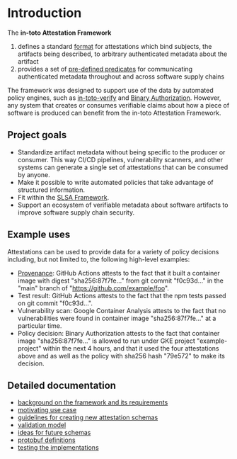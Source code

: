 # Introduction

The **in-toto Attestation Framework**

1.  defines a standard [format](../spec/v1/) for attestations which
    bind subjects, the artifacts being described, to arbitrary authenticated
    metadata about the artifact
2.  provides a set of [pre-defined predicates](../spec/predicates/) for
    communicating authenticated metadata throughout and across software supply
    chains

The framework was designed to support use of the data by automated policy
engines, such as [in-toto-verify] and [Binary Authorization]. However, any
system that creates or consumes verifiable claims about how a piece of software
is produced can benefit from the in-toto Attestation Framework.

## Project goals

-   Standardize artifact metadata without being specific to the producer or
    consumer. This way CI/CD pipelines, vulnerability scanners, and other
    systems can generate a single set of attestations that can be consumed by
    anyone.
-   Make it possible to write automated policies that take advantage of
    structured information.
-   Fit within the [SLSA Framework][SLSA].
-   Support an ecosystem of verifiable metadata about software artifacts to
    improve software supply chain security.

## Example uses

Attestations can be used to provide data for a variety of policy decisions
including, but not limited to, the following high-level examples:

-   [Provenance][SLSA Provenance]: GitHub Actions attests to the fact that it
    built a container image with digest "sha256:87f7fe…" from git commit
    "f0c93d…" in the "main" branch of "https://github.com/example/foo".
-   Test result: GitHub Actions attests to the fact that the npm tests passed on
    git commit "f0c93d…".
-   Vulnerability scan: Google Container Analysis attests to the fact that no
    vulnerabilities were found in container image "sha256:87f7fe…" at a
    particular time.
-   Policy decision: Binary Authorization attests to the fact that container
    image "sha256:87f7fe…" is allowed to run under GKE project "example-project"
    within the next 4 hours, and that it used the four attestations above and as
    well as the policy with sha256 hash "79e572" to make its decision.

## Detailed documentation

-   [background on the framework and its requirements](background.md)
-   [motivating use case](motivating_use_case.md)
-   [guidelines for creating new attestation schemas](new_predicate_guidelines.md)
-   [validation model](validation.md)
-   [ideas for future schemas](schema_ideas.md)
-   [protobuf definitions](protos.md)
-   [testing the implementations](testing.md)

[Binary Authorization]: https://cloud.google.com/binary-authorization
[SLSA Provenance]: https://slsa.dev/provenance
[SLSA]: https://github.com/slsa-framework/slsa
[in-toto-verify]: https://github.com/in-toto/in-toto#verification
